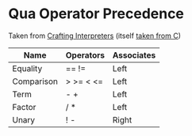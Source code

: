 # Qua Operator Precedence

Taken from [Crafting Interpreters](https://www.craftinginterpreters.com/parsing-expressions.html)
(itself [taken from C](https://en.cppreference.com/w/c/language/operator_precedence))

| Name       | Operators | Associates |
| ---------- | --------- | ---------- |
| Equality   | == !=     | Left       |
| Comparison | > >= < <= | Left       |
| Term       | - +       | Left       |
| Factor     | / \*      | Left       |
| Unary      | ! -       | Right      |

